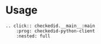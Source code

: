 # Usage

```{eval-rst}
.. click:: checkedid.__main__:main
    :prog: checkedid-python-client
    :nested: full
```
